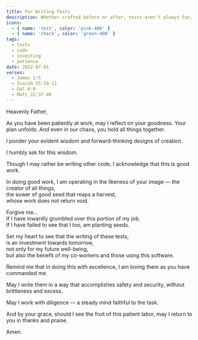 ```yaml
---
title: For Writing Tests
description: Whether crafted before or after, tests aren't always fun, but they are good work.
icons:
  - { name: 'test', color: 'pink-400' }
  - { name: 'check', color: 'green-400' }
tags:
  - tests
  - code
  - investing
  - patience
date: 2022-07-01
verses:
  - James 1:5
  - Isaiah 55:10-11
  - Gal 6:9
  - Matt 22:37-40
---
```


Heavenly Father,

As you have been patiently at work, may I reflect on your goodness.
Your plan unfolds. And even in our chaos, you hold all things together.

I ponder your evident wisdom and forward-thinking designs of creation.

I humbly ask for this wisdom.

Though I may rather be writing other code, I acknowledge that this is good work.

In doing good work, I am operating in the likeness of your image —
the creator of all things,<br/>
the sower of good seed that reaps a harvest,<br/>
whose work does not return void.

Forgive me...<br/>
If I have inwardly grumbled over this portion of my job.<br/>
If I have failed to see that I too, am planting seeds.

Set my heart to see that the writing of these tests,<br/>
is an investment towards tomorrow,<br/>
not only for my future well-being,<br/>
but also the benefit of my co-workers and those using this software.

Remind me that in doing this with excellence,
I am loving them as you have commanded me.

May I write them in a way that accomplishes safety and security, without
brittleness and excess.

May I work with diligence — a steady mind faithful to the task.

And by your grace, should I see the fruit of this patient labor,
may I return to you in thanks and praise.

Amen.
